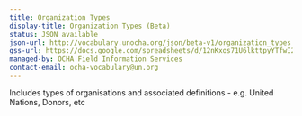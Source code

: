 ```yaml
---
title: Organization Types
display-title: Organization Types (Beta)
status: JSON available
json-url: http://vocabulary.unocha.org/json/beta-v1/organization_types.json
gss-url: https://docs.google.com/spreadsheets/d/12nKxos71U6lkttpyYTfwI2bDq9yeN1J7jplHocN96_0/edit#gid=797752596
managed-by: OCHA Field Information Services
contact-email: ocha-vocabulary@un.org
---
```

Includes types of organisations and associated definitions - e.g. United Nations, Donors, etc
